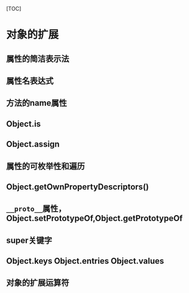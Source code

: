 [TOC]

# 对象的扩展

## 属性的简洁表示法

## 属性名表达式

## 方法的name属性

## Object.is

## Object.assign

## 属性的可枚举性和遍历

## Object.getOwnPropertyDescriptors()

## `__proto__`属性，Object.setPrototypeOf,Object.getPrototypeOf

## super关键字

## Object.keys Object.entries Object.values

## 对象的扩展运算符